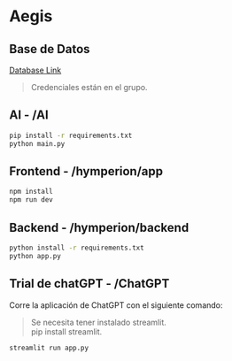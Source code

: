 # Aegis

## Base de Datos
[Database Link](https://auth-db1356.hstgr.io/index.php?db=u836958475_CyberSecurity)  
> Credenciales están en el grupo.

## AI - /AI
```bash
pip install -r requirements.txt
python main.py
```

## Frontend - /hymperion/app
```bash
npm install
npm run dev
```

## Backend - /hymperion/backend
```bash
python install -r requirements.txt
python app.py
```

## Trial de chatGPT - /ChatGPT
Corre la aplicación de ChatGPT con el siguiente comando:  
> Se necesita tener instalado streamlit.  
> pip install streamlit.  
```bash
streamlit run app.py
```